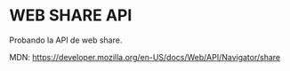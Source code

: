 # WEB SHARE API
Probando la API de web share.

MDN: https://developer.mozilla.org/en-US/docs/Web/API/Navigator/share
